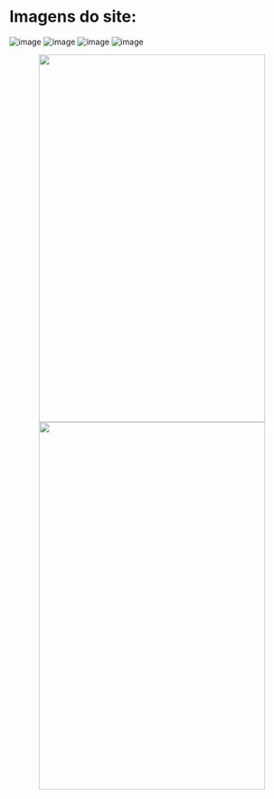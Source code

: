 # Imagens do site:
![image](https://github.com/user-attachments/assets/ea124afc-6ab4-43a7-bc86-5ce208b15e7d)
![image](https://github.com/user-attachments/assets/7dd5d243-6d99-41c1-904a-dc1fb9c0ced4)
![image](https://github.com/user-attachments/assets/07a68531-1125-4311-a06a-26a008216e40)
![image](https://github.com/user-attachments/assets/0c841d93-5099-420b-a3de-c9b40d545650)

<p align="center">
  <img src="https://github.com/user-attachments/assets/73871539-a20b-4ed5-8077-c1fcfb743eea" width="400" height="650"/>
  <img src="https://github.com/user-attachments/assets/f8db8fe3-4a5e-44c5-9b5b-3685fbdb5e54" width="400" height="650"/>
</p>
